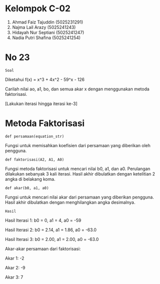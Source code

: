 # Kelompok C-02
1. Ahmad Faiz Tajuddin (5025231291)
2. Najma Lail Arazy (5025241243)
3. Hidayah Nur Septiani (5025241247)
4. Nadia Putri Shafina (5025241254)
# No 23
``Soal``

Diketahui f(x) = x^3 + 4x^2 - 59^x - 126

Carilah nilai ao, a1, bo, dan semua akar x dengan menggunakan metoda faktorisasi. 

[Lakukan iterasi hingga iterasi ke-3] 

# Metoda Faktorisasi 
`` def persamaan(equation_str) ``

Fungsi untuk memisahkan koefisien dari persamaan yang diberikan oleh pengguna.

`` def faktorisasi(A2, A1, A0) ``

Fungsi metoda faktorisasi untuk mencari nilai b0, a1, dan a0. Perulangan dilakukan sebanyak 3 kali iterasi. Hasil akhir dibulatkan dengan ketelitian 2 angka di belakang koma.

`` def akar(b0, a1, a0) ``

Fungsi untuk mencari nilai akar dari persamaan yang diberikan pengguna. Hasil akhir dibulatkan dengan menghilangkan angka desimalnya.

``Hasil``

Hasil Iterasi 1: b0 = 0, a1 = 4, a0 = -59

Hasil Iterasi 2: b0 = 2.14, a1 = 1.86, a0 = -63.0

Hasil Iterasi 3: b0 = 2.00, a1 = 2.00, a0 = -63.0

Akar-akar persamaan dari faktorisasi:

Akar 1: -2

Akar 2: -9

Akar 3: 7 


